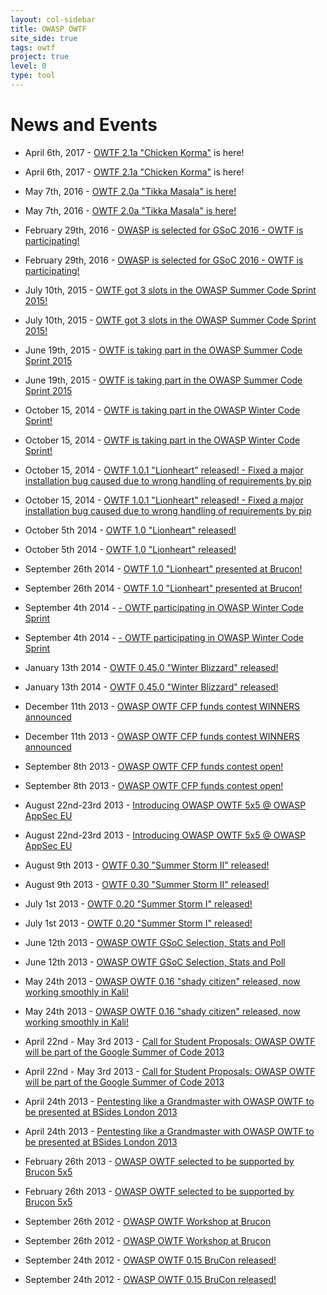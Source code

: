 ```yaml
---
layout: col-sidebar
title: OWASP OWTF
site_side: true
tags: owtf
project: true
level: 0
type: tool
---
```


# News and Events

*   April 6th, 2017 - [OWTF 2.1a "Chicken Korma"](https://github.com/owtf/owtf/releases/tag/v2.1a) is here!
*   April 6th, 2017 - [OWTF 2.1a "Chicken Korma"](https://github.com/owtf/owtf/releases/tag/v2.1a) is here!
*   May 7th, 2016 - [OWTF 2.0a "Tikka Masala" is here!](http://blog.7-a.org/2016/05/owtf-20a-tikka-masala-released-plz-rt.html)
*   May 7th, 2016 - [OWTF 2.0a "Tikka Masala" is here!](http://blog.7-a.org/2016/05/owtf-20a-tikka-masala-released-plz-rt.html)

*   February 29th, 2016 - [OWASP is selected for GSoC 2016 - OWTF is participating!](https://summerofcode.withgoogle.com/organizations/)
*   February 29th, 2016 - [OWASP is selected for GSoC 2016 - OWTF is participating!](https://summerofcode.withgoogle.com/organizations/)

*   July 10th, 2015 - [OWTF got 3 slots in the OWASP Summer Code Sprint 2015!](https://www.owasp.org/index.php/Summer_Code_Sprint2015_Progress_Reports#tab=Main)
*   July 10th, 2015 - [OWTF got 3 slots in the OWASP Summer Code Sprint 2015!](https://www.owasp.org/index.php/Summer_Code_Sprint2015_Progress_Reports#tab=Main)

*   June 19th, 2015 - [OWTF is taking part in the OWASP Summer Code Sprint 2015](https://www.owasp.org/index.php/Summer_Code_Sprint2015)
*   June 19th, 2015 - [OWTF is taking part in the OWASP Summer Code Sprint 2015](https://www.owasp.org/index.php/Summer_Code_Sprint2015)

*   October 15, 2014 - [OWTF is taking part in the OWASP Winter Code Sprint!](http://blog.7-a.org/search?updated-max=2014-10-10T11:30:00%2B01:00&max-results=8)
*   October 15, 2014 - [OWTF is taking part in the OWASP Winter Code Sprint!](http://blog.7-a.org/search?updated-max=2014-10-10T11:30:00%2B01:00&max-results=8)

*   October 15, 2014 - [OWTF 1.0.1 "Lionheart" released! - Fixed a major installation bug caused due to wrong handling of requirements by pip](https://github.com/owtf/owtf/releases/tag/v1.0.1)
*   October 15, 2014 - [OWTF 1.0.1 "Lionheart" released! - Fixed a major installation bug caused due to wrong handling of requirements by pip](https://github.com/owtf/owtf/releases/tag/v1.0.1)

*   October 5th 2014 - [OWTF 1.0 "Lionheart" released!](http://blog.7-a.org/2014/10/owtf-10-lionheart-released.html)
*   October 5th 2014 - [OWTF 1.0 "Lionheart" released!](http://blog.7-a.org/2014/10/owtf-10-lionheart-released.html)

*   September 26th 2014 - [OWTF 1.0 "Lionheart" presented at Brucon!](http://blog.7-a.org/2014/09/owtf-10-lionheart-to-be-presented-brucon.html)
*   September 26th 2014 - [OWTF 1.0 "Lionheart" presented at Brucon!](http://blog.7-a.org/2014/09/owtf-10-lionheart-to-be-presented-brucon.html)

*   September 4th 2014 - [\- OWTF participating in OWASP Winter Code Sprint](http://blog.7-a.org/2014/09/get-credits-help-owasp-meet-owasp.html)
*   September 4th 2014 - [\- OWTF participating in OWASP Winter Code Sprint](http://blog.7-a.org/2014/09/get-credits-help-owasp-meet-owasp.html)

*   January 13th 2014 - [OWTF 0.45.0 "Winter Blizzard" released!](http://blog.7-a.org/2014/01/owtf-0450-winter-blizzard-released-plz.html)
*   January 13th 2014 - [OWTF 0.45.0 "Winter Blizzard" released!](http://blog.7-a.org/2014/01/owtf-0450-winter-blizzard-released-plz.html)

*   December 11th 2013 - [OWASP OWTF CFP funds contest WINNERS announced](http://blog.7-a.org/2013/12/owasp-owtf-cfp-funds-contest-winners.html)
*   December 11th 2013 - [OWASP OWTF CFP funds contest WINNERS announced](http://blog.7-a.org/2013/12/owasp-owtf-cfp-funds-contest-winners.html)

*   September 8th 2013 - [OWASP OWTF CFP funds contest open!](http://blog.7-a.org/2013/09/owasp-owtf-cfp-funds-contest.html)
*   September 8th 2013 - [OWASP OWTF CFP funds contest open!](http://blog.7-a.org/2013/09/owasp-owtf-cfp-funds-contest.html)

*   August 22nd-23rd 2013 - [Introducing OWASP OWTF 5x5 @ OWASP AppSec EU](https://appsec.eu/program/talk-teaser/)
*   August 22nd-23rd 2013 - [Introducing OWASP OWTF 5x5 @ OWASP AppSec EU](https://appsec.eu/program/talk-teaser/)

*   August 9th 2013 - [OWTF 0.30 "Summer Storm II" released!](http://blog.7-a.org/2013/08/owtf-030-summer-storm-ii-released-plz-rt.html)
*   August 9th 2013 - [OWTF 0.30 "Summer Storm II" released!](http://blog.7-a.org/2013/08/owtf-030-summer-storm-ii-released-plz-rt.html)

*   July 1st 2013 - [OWTF 0.20 "Summer Storm I" released!](http://blog.7-a.org/2013/07/owtf-020-summer-storm-i-released-plz-rt.html)
*   July 1st 2013 - [OWTF 0.20 "Summer Storm I" released!](http://blog.7-a.org/2013/07/owtf-020-summer-storm-i-released-plz-rt.html)

*   June 12th 2013 - [OWASP OWTF GSoC Selection, Stats and Poll](http://blog.7-a.org/2013/06/owasp-owtf-gsoc-selection-stats-and-poll.html)
*   June 12th 2013 - [OWASP OWTF GSoC Selection, Stats and Poll](http://blog.7-a.org/2013/06/owasp-owtf-gsoc-selection-stats-and-poll.html)

*   May 24th 2013 - [OWASP OWTF 0.16 "shady citizen" released, now working smoothly in Kali!](http://blog.7-a.org/2013/05/owasp-owtf-016-shady-citizen-released.html)
*   May 24th 2013 - [OWASP OWTF 0.16 "shady citizen" released, now working smoothly in Kali!](http://blog.7-a.org/2013/05/owasp-owtf-016-shady-citizen-released.html)

*   April 22nd - May 3rd 2013 - [Call for Student Proposals: OWASP OWTF will be part of the Google Summer of Code 2013](https://www.owasp.org/index.php/GSoC2013_Ideas)
*   April 22nd - May 3rd 2013 - [Call for Student Proposals: OWASP OWTF will be part of the Google Summer of Code 2013](https://www.owasp.org/index.php/GSoC2013_Ideas)

*   April 24th 2013 - [Pentesting like a Grandmaster with OWASP OWTF to be presented at BSides London 2013](http://www.securitybsides.org.uk/track_one.html)
*   April 24th 2013 - [Pentesting like a Grandmaster with OWASP OWTF to be presented at BSides London 2013](http://www.securitybsides.org.uk/track_one.html)

*   February 26th 2013 - [OWASP OWTF selected to be supported by Brucon 5x5](http://blog.brucon.org/2013/02/the-5by5-race-is-on.html)
*   February 26th 2013 - [OWASP OWTF selected to be supported by Brucon 5x5](http://blog.brucon.org/2013/02/the-5by5-race-is-on.html)

*   September 26th 2012 - [OWASP OWTF Workshop at Brucon](http://2012.brucon.org/index.php/Schedule)
*   September 26th 2012 - [OWASP OWTF Workshop at Brucon](http://2012.brucon.org/index.php/Schedule)

*   September 24th 2012 - [OWASP OWTF 0.15 BruCon released!](http://blog.7-a.org/2012/09/owasp-owtf-015-brucon-released.html)
*   September 24th 2012 - [OWASP OWTF 0.15 BruCon released!](http://blog.7-a.org/2012/09/owasp-owtf-015-brucon-released.html)
